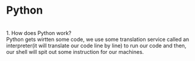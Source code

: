 # Python

<br>1. How does Python work?<br>
Python gets wirtten some code, we use some translation service called an interpreter(it will translate our code line by line) to run our code and then, our shell will spit out some instruction for our machines.